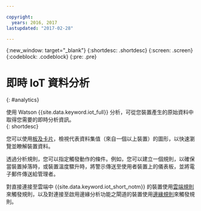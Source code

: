```yaml
---

copyright:
  years: 2016, 2017
lastupdated: "2017-02-28"

---
```


{:new_window: target="_blank"}
{:shortdesc: .shortdesc}
{:screen: .screen}
{:codeblock: .codeblock}
{:pre: .pre}


# 即時 IoT 資料分析
{: #analytics}  

使用 Watson {{site.data.keyword.iot_full}} 分析，可從您裝置產生的原始資料中取得您需要的即時分析資訊。  
{: shortdesc}

您可以使用[板及卡片](data_visualization.html)，檢視代表資料集值（來自一個以上裝置）的圖形，以快速瀏覽並瞭解裝置資料。

透過分析規則，您可以指定觸發動作的條件。例如，您可以建立一個規則，以確保當裝置掉落時，或裝置溫度驟升時，將警示傳送至使用者裝置上的儀表板，並將電子郵件傳送給管理者。

對直接連接至雲端中 {{site.data.keyword.iot_short_notm}} 的裝置使用[雲端規則](cloud_analytics.html)來觸發規則，以及對連接至啟用邊緣分析功能之閘道的裝置使用[邊緣規則](edge_analytics.html)來觸發規則。
